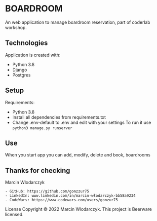 # BOARDROOM
An web application to manage boardroom reservation, part of coderlab workshop.  
## Technologies
Application is created with:

* Python 3.8
* Django
* Postgres


## Setup
Requirements:
- Python 3.8
- Install all dependencies from requirements.txt
- Change .env-default to .env and edit with your settings
To run it use 
```python3 manage.py runserver```
## Use
When you start app you can add, modify, delete and book, boardrooms 

## Thanks for checking
Marcin Wlodarczyk
    
    - GitHub: https://github.com/gonzzur75
    - LinkedIn: www.linkedin.com/in/marcin-włodarczyk-bb58a9234
    - CodeWars: https://www.codewars.com/users/gonzur75

License
Copyright © 2022 Marcin Wlodarczyk.
This project is Beerware licensed.





